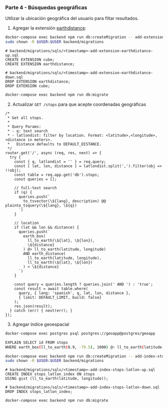 ### Parte 4 - Búsquedas geográficas
Utilizar la ubicación geográfica del usuario para filtar resultados.

1. Agregar la extensión [earthdistance](https://www.postgresql.org/docs/current/static/earthdistance.html):
  ``` sh
  docker-compose exec backend npm run db:createMigration -- add-extension-earthdistance --sql-file
  sudo chown -R $USER:$USER backend/migrations
  ```

  ```
  # backend/migrations/sqls/<timestamp>-add-extension-earthdistance-up.sql
  CREATE EXTENSION cube;
  CREATE EXTENSION earthdistance;
  ```

  ```
  # backend/migrations/sqls/<timestamp>-add-extension-earthdistance-down.sql
  DROP EXTENSION earthdistance;
  DROP EXTENSION cube;
  ```

  ``` sh
  docker-compose exec backend npm run db:migrate
  ```

2. Actualizar `GET /stops` para que acepte coordenadas geográficas
  ```
  /*
   * Get all stops.
   *
   * Query Params:
   * - q: text search
   * - latlondist: filter by location. Format: <latitude>,<longitude>,<distance in meters>.
   *   Distance defaults to DEFAULT_DISTANCE.
   */
  router.get('/', async (req, res, next) => {
    try {
      const { q, latlondist = '' } = req.query;
      const [ lat, lon, distance ] = latlondist.split(',').filter(obj => !!obj);
      const table = req.app.get('db').stops;
      const queries = [];

      // full-text search
      if (q) {
        queries.push(`
          to_tsvector(\${lang}, description) @@ plainto_tsquery(\${lang}, \${q})
        `)
      }

      // location
      if (lat && lon && distance) {
        queries.push(`
          earth_box(
            ll_to_earth(\${lat}, \${lon}),
            \${distance}
          ) @> ll_to_earth(latitude, longitude)
          AND earth_distance(
            ll_to_earth(latitude, longitude),
            ll_to_earth(\${lat}, \${lon})
          ) < \${distance}
        `)
      }

      const query = queries.length ? queries.join(' AND ') : 'true';
      const result = await table.where(
        query, { lang: 'spanish', q, lat, lon, distance },
        { limit: DEFAULT_LIMIT, build: false}
      );
      res.json(result);
    } catch (err) { next(err); }
  });
  ```

3. Agregar índice geoespacial
  ``` sh
  docker-compose exec postgres psql postgres://geoapp@postgres/geoapp

  EXPLAIN SELECT id FROM stops
  WHERE earth_box(ll_to_earth(8.9, -79.5), 1000) @> ll_to_earth(latitude, longitude);
  ```

  ``` sh
  docker-compose exec backend npm run db:createMigration -- add-index-stops-latlon --sql-file
  sudo chown -R $USER:$USER backend/migrations
  ```

  ```
  # backend/migrations/sqls/<timestamp>-add-index-stops-latlon-up.sql
  CREATE INDEX stops_latlon_index ON stops
  USING gist (ll_to_earth(latitude, longitude));
  ```

  ```
  # backend/migrations/sqls/<timestamp>-add-index-stops-latlon-down.sql
  DROP INDEX stops_latlon_index;
  ```

  ``` sh
  docker-compose exec backend npm run db:migrate
  ```
